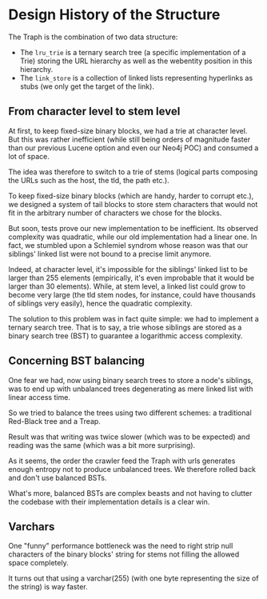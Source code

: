 # Design History of the Structure

The Traph is the combination of two data structure:

* The `lru_trie` is a ternary search tree (a specific implementation of a Trie) storing the URL hierarchy as well as the webentity position in this hierarchy.
* The `link_store` is a collection of linked lists representing hyperlinks as stubs (we only get the target of the link).

## From character level to stem level

At first, to keep fixed-size binary blocks, we had a trie at character level. But this was rather inefficient (while still being orders of magnitude faster than our previous Lucene option and even our Neo4j POC) and consumed a lot of space.

The idea was therefore to switch to a trie of stems (logical parts composing the URLs such as the host, the tld, the path etc.).

To keep fixed-size binary blocks (which are handy, harder to corrupt etc.), we designed a system of tail blocks to store stem characters that would not fit in the arbitrary number of characters we chose for the blocks.

But soon, tests prove our new implementation to be inefficient. Its observed complexity was quadratic, while our old implementation had a linear one. In fact, we stumbled upon a Schlemiel syndrom whose reason was that our siblings' linked list were not bound to a precise limit anymore.

Indeed, at character level, it's impossible for the siblings' linked list to be larger than 255 elements (empirically, it's even improbable that it would be larger than 30 elements). While, at stem level, a linked list could grow to become very large (the tld stem nodes, for instance, could have thousands of siblings very easily), hence the quadratic complexity.

The solution to this problem was in fact quite simple: we had to implement a ternary search tree. That is to say, a trie whose siblings are stored as a binary search tree (BST) to guarantee a logarithmic access complexity.

## Concerning BST balancing

One fear we had, now using binary search trees to store a node's siblings, was to end up with unbalanced trees degenerating as mere linked list with linear access time.

So we tried to balance the trees using two different schemes: a traditional Red-Black tree and a Treap.

Result was that writing was twice slower (which was to be expected) and reading was the same (which was a bit more surprising).

As it seems, the order the crawler feed the Traph with urls generates enough entropy not to produce unbalanced trees. We therefore rolled back and don't use balanced BSTs.

What's more, balanced BSTs are complex beasts and not having to clutter the codebase with their implementation details is a clear win.

## Varchars

One "funny" performance bottleneck was the need to right strip null characters of the binary blocks' string for stems not filling the allowed space completely.

It turns out that using a varchar(255) (with one byte representing the size of the string) is way faster.
